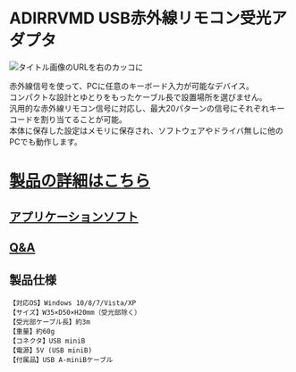 # ADIRRVMD USB赤外線リモコン受光アダプタ



![タイトル画像のURLを右のカッコに](https://bit-trade-one.co.jp/wp/wp-content/uploads/2021/11/P1450747.jpg)

赤外線信号を使って、PCに任意のキーボード入力が可能なデバイス。  
コンパクトな設計とゆとりをもったケーブル長で設置場所を選びません。  
汎用的な赤外線リモコン信号に対応し、最大20パターンの信号にそれぞれキーコードを割り当てることが可能。  
本体に保存した設定はメモリに保存され、ソフトウェアやドライバ無しに他のPCでも動作します。   

# [製品の詳細はこちら](https://bit-trade-one.co.jp/adirrvmd/) 

## [アプリケーションソフト](https://github.com/bit-trade-one/ADIRRVMD-USB-IR-Receive-Adapter/raw/master/App/)  

## [Q&A](https://github.com/bit-trade-one/ADIRRVMD-USB-IR-Receive-Adapter/blob/master/FAQ.md)

## 製品仕様
    【対応OS】Windows 10/8/7/Vista/XP
    【サイズ】W35×D50×H20mm（受光部除く）
    【受光部ケーブル長】約3m
    【重量】約60g
    【コネクタ】USB miniB
    【電源】5V (USB miniB)
    【付属品】USB A-miniBケーブル
